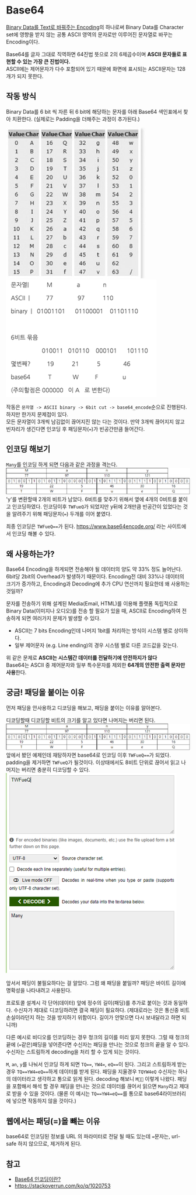 # Base64
[Binary Data를 Text로 바꿔주는 Encoding](https://en.wikipedia.org/wiki/Binary-to-text_encoding)의 하나로써 Binary Data를 Character set에 영향을 받지 않는 공통 ASCII 영역의 문자로만 이루어진 문자열로 바꾸는 Encoding이다.

Base64를 글자 그대로 직역하면 64진법 뜻으로 2의 6제곱수이며 **ASCII 문자들로 표현할 수 있는 가장 큰 진법이다.**   
ASCII에는 제어문자가 다수 포함되어 있기 때문에 화면에 표시되는 ASCII문자는 128개가 되지 못한다.  

## 작동 방식
Binary Data를 6 bit 씩 자른 뒤 6 bit에 해당하는 문자를 아래 Base64 색인표에서 찾아 치환한다.
(실제로는 Padding을 더해주는 과정이 추가된다.)    

![색인표](./base64_board.png)
![작동법](./base64_running.png)

작동은 `문자열 -> ASCII binary -> 6bit cut -> base64_encode`순으로 진행된다.
하지만 한가지 문제접이 있다.   
모든 문자열이 3개씩 남김없이 끊어지진 않는 다는 것이다.
만약 3개씩 끊어지지 않고 빈자리가 생긴다면 인코딩 후 패딩문자(`=`)가 빈공간만큼 들어간다.

## 인코딩 해보기
`Many`를 인코딩 하게 되면 다음과 같은 과정을 격는다.
![인코딩](./base64_Many_encoding.png)
'y'를 변환할때 2개의 비트가 남았다. 
6비트를 맞추기 위해서 옆에 4개의 0비트를 붙이고 인코딩하였다.
인코딩이후 `TWFueQ`가 되었지만 y뒤에 2개만큼 빈공간이 있었다는 것을 알려주기 위해 패딩문자(`=`) 두개를 이어 붙였다.

최종 인코딩은 `TWFueQ==`가 된다.
https://www.base64encode.org/ 라는 사이트에서 인코딩 해볼 수 있다.

## 왜 사용하는가?
Base64 Encoding을 하게되면 전송해야 될 데이터의 양도 약 33% 정도 늘어난다.
6bit당 2bit의 Overhead가 발생하기 때문이다.
Encoding전 대비 33%나 데이터의 크기가 증가하고, Encoding과 Decoding에 추가 CPU 연산까지 필요한데 왜 사용하는 것일까?

문자를 전송하기 위해 설계된 Media(Email, HTML)를 이용해 플랫폼 독립적으로 Binary Data(이미지나 오디오)를 전송 할 필요가 있을 때, ASCII로 Encoding하여 전송하게 되면 여러가지 문제가 발생할 수 있다. 
* ASCII는 7 bits Encoding인데 나머지 1bit를 처리하는 방식이 시스템 별로 상이하다.
* 일부 제어문자 (e.g. Line ending)의 경우 시스템 별로 다른 코드값을 갖는다.

위 같은 문제로 **ASCII는 시스템간 데이터를 전달하기에 안전하지가 않다**   
Base64는 ASCII 중 제어문자와 일부 특수문자를 제외한 **64개의 안전한 출력 문자만 사용**한다.

## 궁금! 패딩을 붙이는 이유
먼저 패딩을 안사용하고 디코딩을 해보고, 패딩을 붙이는 이유를 알아본다.

디코딩할때 디코딩할 비트의 크기를 알고 있다면 나머지는 버리면 된다.
![인코딩](./base64_Many_encoding.png)   
앞에서 봤던 예제인데 재탕하자면 base64로 인코딩 이후 `TWFueQ==`가 되었다.
padding을 제거하면 `TWFueQ`가 될것이다. 이상태에서도 8비트 단위로 끊어서 읽고 나머지는 버리면 충분히 디코딩할 수 있다.
[![디코딩](./base64_decoding.png)](https://www.base64decode.org/)

앞서서 패딩이 불필요하다는 걸 알았다. 그럼 왜 패딩을 붙일까?
패딩은 바이트 길이에 명확성을 나타내려고 사용된다. 

프로토콜 설계시 각 단어(데이터) 앞에 정수의 길이(패딩)를 추가로 붙이는 것과 동일하다.
수신자가 제대로 디코딩하려면 결국 패딩이 필요하다.
(제대로라는 것은 통신중 비트 손실이라던지 하는 것을 방지하기 위함이다. 길이가 안맞으면 다시 보내달라고 하면 되니까)

다른 예시로 비디오를 인코딩하는 경우 청크의 길이를 미리 알지 못한다. 그럴 때 청크의 끝에 (`=`같은)패딩을 넣어준다면 수신자는 패딩을 만나는 것으로 청크의 끝을 알 수 있다.
수신자는 스트림하게 decoding을 처리 할 수 있게 되는 것이다.

`M`, `an`, `y`를 나눠서 인코딩 하게 되면 `TQ==`, `YW4=`, `eQ==`이 된다.
그리고 스트림하게 받는 경우 `TQ==YW4=eQ==`하게 데이터를 받게 된다.
패딩을 지울경우 `TQYW4eQ` 수신자는 하나의 데이터라고 생각하고 통으로 읽게 된다.
decoding 해보니 `M` 이렇게 나왔다. 패딩을 포함해서 해석 할 경우 패딩을 만나는 것으로 데이터를 끊어서 읽으면 `Many`라고 제대로 받을 수 있을 것이다.
(물론 이 예시는 `TQ==YW4=eQ==`를 통으로 base64라이브러리에 넣으면 작동하지 않을 것이다.)

## 웹에서는 패딩(=)을 뺴는 이유
base64로 인코딩된 정보를 URL 의 파라미터로 전달 될 때도 있는데
`=`문자는, url-safe 하지 않으므로, 제거하게 된다.

## 참고
* [Base64 인코딩이란?](https://effectivesquid.tistory.com/entry/Base64-%EC%9D%B8%EC%BD%94%EB%94%A9%EC%9D%B4%EB%9E%80)
* https://stackoverrun.com/ko/q/1020753